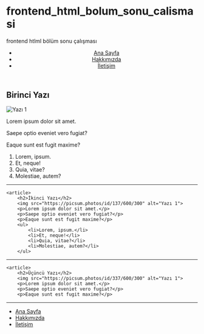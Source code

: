 # frontend_html_bolum_sonu_calismasi
frontend htlml bölüm sonu çalışması
<!DOCTYPE html>
<html lang="tr">
<head>
    <meta charset="UTF-8">
    <meta http-equiv="X-UA-Compatible" content="IE=edge">
    <meta name="viewport" content="width=device-width, initial-scale=1.0">
    <title>Kodluyoruz</title>
</head>
<body>
<!--Navbar-Start--->
<header>
    <nav>
        <ul>
            <li>
                <a href="index.html">Ana Sayfa</a>
            </li>
            <li>
                <a href="about-us.html">Hakkımızda</a>
            </li>
            <li>
                <a href="contact.html">İletişim</a>
            </li>
        </ul>
    </nav>
</header>

<!--Navbar-End--->

<!--Content-Start--->

<section>
    <!--Article-Start--->
    <article>
        <h2>Birinci Yazı</h2>
        <img src="https://picsum.photos/id/237/600/300" alt="Yazı 1">
        <p>Lorem ipsum dolor sit amet.</p>
        <p>Saepe optio eveniet vero fugiat?</p>
        <p>Eaque sunt est fugit maxime?</p>
        <ol>
            <li>Lorem, ipsum.</li>
            <li>Et, neque!</li>
            <li>Quia, vitae?</li>
            <li>Molestiae, autem?</li>
        </ol>
<hr>
    </article>

    <article>
        <h2>İkinci Yazı</h2>
        <img src="https://picsum.photos/id/137/600/300" alt="Yazı 1">
        <p>Lorem ipsum dolor sit amet.</p>
        <p>Saepe optio eveniet vero fugiat?</p>
        <p>Eaque sunt est fugit maxime?</p>
        <ul>
            <li>Lorem, ipsum.</li>
            <li>Et, neque!</li>
            <li>Quia, vitae?</li>
            <li>Molestiae, autem?</li>
        </ul>
<hr>
    </article>

    <article>
        <h2>Üçüncü Yazı</h2>
        <img src="https://picsum.photos/id/337/600/300" alt="Yazı 1">
        <p>Lorem ipsum dolor sit amet.</p>
        <p>Saepe optio eveniet vero fugiat?</p>
        <p>Eaque sunt est fugit maxime?</p>
<hr>
    </article>
    <!--Artice-End--->
</section>
<!--Content-End--->

<!--Footer-Start--->
<footer>
    <nav>
        <ul>
            <li>
                <a href="index.html">Ana Sayfa</a>
            </li>
            <li>
                <a href="about-us.html">Hakkımızda</a>
            </li>
            <li>
                <a href="contact.html">İletişim</a>
            </li>
        </ul>
    </nav>
</footer>
<!--Footer-End---> 

</body>
</html>
